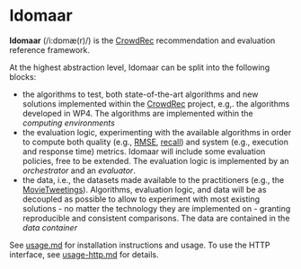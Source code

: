 Idomaar
===================

**Idomaar** (/i:dɒmæ(r)/) is the [CrowdRec](http://www.crowdrec.eu) recommendation and evaluation reference framework.

At the highest abstraction level, Idomaar can be split into the following blocks:
* the algorithms to test, both state-of-the-art algorithms and new solutions implemented within the [CrowdRec](http://www.crowdrec.eu) project, e.g,. the algorithms developed in WP4.
The algorithms are implemented within the *computing environments*
* the evaluation logic, experimenting with the available algorithms in order to compute both quality (e.g., [RMSE](http://www.recsyswiki.com/wiki/Root_mean_square_error), [recall](http://www.recsyswiki.com/wiki/Recall)) and system (e.g., execution and response time) metrics. Idomaar will include some evaluation policies, free to be extended.
The evaluation logic is implemented by an *orchestrator* and an *evaluator*.
* the data, i.e., the datasets made available to the practitioners (e.g., the [MovieTweetings](https://github.com/sidooms/MovieTweetings)). 
Algorithms, evaluation logic, and data will be as decoupled as possible to allow to experiment with most existing solutions - no matter the technology they are implemented on - granting reproducible and consistent comparisons.
The data are contained in the *data container*

See [usage.md](usage.md) for installation instructions and usage. To use the HTTP interface, see [usage-http.md](usage-http.md) for details.